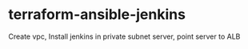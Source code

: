 # terraform-ansible-jenkins
Create vpc, Install  jenkins in private subnet server, point server to ALB

